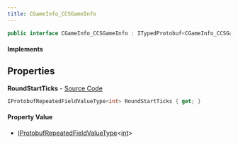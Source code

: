 ```yaml
---
title: CGameInfo_CCSGameInfo
---
```


```csharp
public interface CGameInfo_CCSGameInfo : ITypedProtobuf<CGameInfo_CCSGameInfo>, INativeHandle
```

#### Implements

## Properties

**RoundStartTicks** - [Source Code](https://github.com/swiftly-solution/swiftlys2/blob/main/managed/src/SwiftlyS2.Generated/Protobufs/Interfaces/CGameInfo_CCSGameInfo.cs#L13)

```csharp
IProtobufRepeatedFieldValueType<int> RoundStartTicks { get; }
```

#### Property Value

- [IProtobufRepeatedFieldValueType](/docs/api/shared/netmessages/iprotobufrepeatedfieldvaluetype-1)<[int](https://learn.microsoft.com/dotnet/api/system.int32)>

